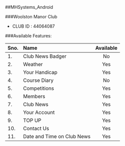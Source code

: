 ##MHSystems_Android

###Woolston Manor Club
- CLUB ID : 44064087

###Available Features:

| Sno. | Name              | Available      |
| ---- |:----------------  | :------------: |
| 1.   | Club News Badger  | No             |
| 2.   | Weather           | Yes            |
| 3.   | Your Handicap     | Yes            |
| 4.   | Course Diary      | No             |
| 5.   | Competitions      | Yes            |
| 6.   | Members           | Yes            |
| 7.   | Club News         | Yes            |
| 8.   | Your Account      | Yes            |
| 9.   | TOP UP            | Yes            |
| 10.  | Contact Us        | Yes            |
| 11.  | Date and Time on Club News | Yes   |